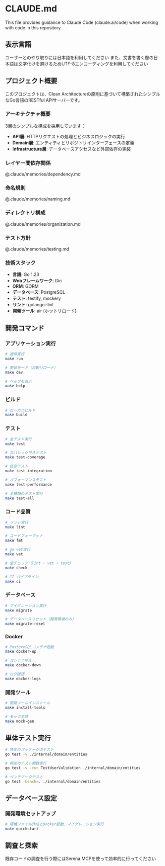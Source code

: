 # CLAUDE.md

This file provides guidance to Claude Code (claude.ai/code) when working with code in this repository.

## 表示言語
ユーザーとのやり取りには日本語を利用してください
また、文書を書く際の日本語は文字化けを避けるためUTF-8エンコーディングを利用してください

## プロジェクト概要

このプロジェクトは、Clean Architectureの原則に基づいて構築されたシンプルなGo言語のRESTful APIサーバーです。

### アーキテクチャ概要

3層のシンプルな構成を採用しています：
- **API層**: HTTPリクエストの処理とビジネスロジックの実行
- **Domain層**: エンティティとリポジトリインターフェースの定義
- **Infrastructure層**: データベースアクセスなど外部依存の実装

### レイヤー間依存関係
@.claude/memories/dependency.md

### 命名規則
@.claude/memories/naming.md

### ディレクトリ構成
@.claude/memories/organization.md

### テスト方針
@.claude/memories/testing.md

### 技術スタック

- **言語**: Go 1.23
- **Webフレームワーク**: Gin
- **ORM**: GORM
- **データベース**: PostgreSQL
- **テスト**: testify, mockery
- **リント**: golangci-lint
- **開発ツール**: air (ホットリロード)

## 開発コマンド

### アプリケーション実行

```bash
# 通常実行
make run

# 開発モード（自動リロード）
make dev

# ヘルプを表示
make help
```

### ビルド

```bash
# ローカルビルド
make build
```

### テスト

```bash
# 全テスト実行
make test

# カバレッジ付きテスト
make test-coverage

# 統合テスト
make test-integration

# パフォーマンステスト
make test-performance

# 全種類のテスト実行
make test-all
```

### コード品質

```bash
# リント実行
make lint

# コードフォーマット
make fmt

# go vet実行
make vet

# 全チェック（lint + vet + test）
make check

# CI パイプライン
make ci
```

### データベース

```bash
# マイグレーション実行
make migrate

# データベースリセット（開発環境のみ）
make migrate-reset
```

### Docker

```bash
# PostgreSQLコンテナ起動
make docker-up

# コンテナ停止
make docker-down

# ログ確認
make docker-logs
```

### 開発ツール

```bash
# 開発ツールインストール
make install-tools

# モック生成
make mock-gen
```

## 単体テスト実行

```bash
# 特定のパッケージのテスト
go test -v ./internal/domain/entities

# 特定のテスト関数実行
go test -v -run TestUserValidation ./internal/domain/entities

# ベンチマークテスト
go test -bench=. ./internal/domain/entities
```

## データベース設定

### 開発環境セットアップ

```bash
# 環境ファイル作成とDocker起動、マイグレーション実行
make quickstart
```

## 調査と探索
既存コードの調査を行う際にはSerena MCPを使って効率的に行ってください
